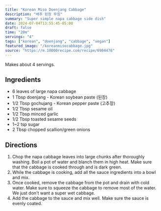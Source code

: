 ```yaml
---
title: "Korean Miso Doenjang Cabbage"
description: "배추 된장 무침"
summary: "Super simple napa cabbage side dish"
date: 2024-07-04T13:55:45-05:00
draft: false
time: "20m"
servings: "4"
tags: ["korean", "doenjang", "cabbage", "vegan"]
featured_image: "/koreanmisocabbage.jpg"
source: "https://m.10000recipe.com/recipe/6904476"
---
```


Makes about 4 servings.

## Ingredients

- 6 leaves of large napa cabbage
- 1 Tbsp doenjang - Korean soybean paste (된장)
- 1/2 Tbsp gochujang - Korean pepper paste (고추장)
- 1/2 Tbsp sesame oil
- 1/2 Tbsp minced garlic
- 1/2 Tbsp toasted sesame seeds
- 1~2 tsp sugar
- 2 Tbsp chopped scallion/green onions

## Directions

1. Chop the napa cabbage leaves into large chunks after thoroughly washing. Boil a pot of water and blanch them in high heat. Make sure that the cabbage is cooked through and is dark green.
2. While the cabbage is cooking, add all the sauce ingredients into a bowl and mix.
3. Once cooked, remove the cabbage from the pot and drain with cold water. Make sure to squeeze the cabbage to remove most of the water. We just don't want a super wet cabbage.
4. Add the cabbage to the sauce and mix well. Make sure the sauce is evenly coated.